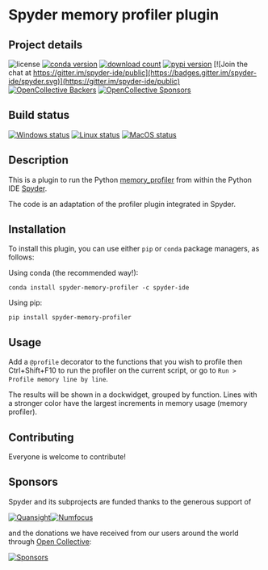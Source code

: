 # Spyder memory profiler plugin

## Project details

![license](https://img.shields.io/pypi/l/spyder-memory-profiler.svg)
[![conda version](https://img.shields.io/conda/v/spyder-ide/spyder-memory-profiler.svg)](https://www.anaconda.com/download/)
[![download count](https://img.shields.io/conda/d/spyder-ide/spyder-memory-profiler.svg)](https://www.anaconda.com/download/)
[![pypi version](https://img.shields.io/pypi/v/spyder-memory-profiler.svg)](https://pypi.python.org/pypi/spyder-memory-profiler)
[![Join the chat at https://gitter.im/spyder-ide/public](https://badges.gitter.im/spyder-ide/spyder.svg)](https://gitter.im/spyder-ide/public)
[![OpenCollective Backers](https://opencollective.com/spyder/backers/badge.svg?color=blue)](#backers)
[![OpenCollective Sponsors](https://opencollective.com/spyder/sponsors/badge.svg?color=blue)](#sponsors)

## Build status

[![Windows status](https://github.com/spyder-ide/spyder-memory-profiler/workflows/Windows%20tests/badge.svg)](https://github.com/spyder-ide/spyder-memory-profiler/actions?query=workflow%3A%22Windows+tests%22)
[![Linux status](https://github.com/spyder-ide/spyder-memory-profiler/workflows/Linux%20tests/badge.svg)](https://github.com/spyder-ide/spyder-memory-profiler/actions?query=workflow%3A%22Linux+tests%22)
[![MacOS status](https://github.com/spyder-ide/spyder-memory-profiler/workflows/Macos%20tests/badge.svg)](https://github.com/spyder-ide/spyder-memory-profiler/actions?query=workflow%3A%22Macos+tests%22)

## Description

This is a plugin to run the Python
[memory_profiler](https://pypi.python.org/pypi/memory_profiler)
from within the Python IDE [Spyder](https://github.com/spyder-ide/spyder).

The code is an adaptation of the profiler plugin integrated in Spyder.

## Installation

To install this plugin, you can use either ``pip`` or ``conda`` package
managers, as follows:

Using conda (the recommended way!):

```
conda install spyder-memory-profiler -c spyder-ide
```

Using pip:

```
pip install spyder-memory-profiler
```

## Usage

Add a `@profile` decorator to the functions that you wish to profile then
Ctrl+Shift+F10 to run the profiler on the current script, or go to 
`Run > Profile memory line by line`.

The results will be shown in a dockwidget, grouped by function. Lines with a
stronger color have the largest increments in memory usage (memory profiler).

## Contributing

Everyone is welcome to contribute!

## Sponsors

Spyder and its subprojects are funded thanks to the generous support of

[![Quansight](https://static.wixstatic.com/media/095d2c_2508c560e87d436ea00357abc404cf1d~mv2.png/v1/crop/x_0,y_9,w_915,h_329/fill/w_380,h_128,al_c,usm_0.66_1.00_0.01/095d2c_2508c560e87d436ea00357abc404cf1d~mv2.png)](https://www.quansight.com/)[![Numfocus](https://i2.wp.com/numfocus.org/wp-content/uploads/2017/07/NumFocus_LRG.png?fit=320%2C148&ssl=1)](https://numfocus.org/)

and the donations we have received from our users around the world through [Open Collective](https://opencollective.com/spyder/):

[![Sponsors](https://opencollective.com/spyder/sponsors.svg)](https://opencollective.com/spyder#support)
